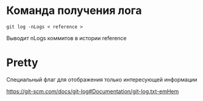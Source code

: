 # Команда получения лога

```
git log -nLogs < reference >
```

Выводит nLogs коммитов в истории reference

# Pretty

Специальный флаг для отображения только интересующей информации

https://git-scm.com/docs/git-log#Documentation/git-log.txt-emHem


